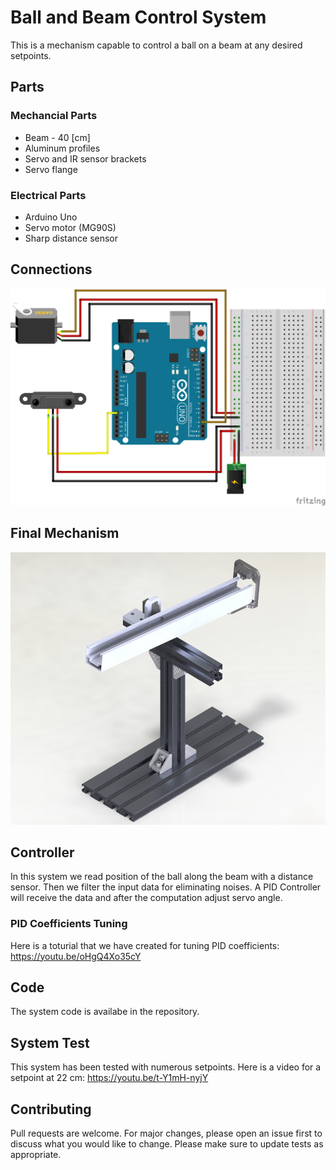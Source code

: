 
# Ball and Beam Control System

This is a mechanism capable to control a ball on a beam at any desired setpoints. 
##  Parts

### Mechancial Parts

* Beam - 40 [cm]
* Aluminum profiles
* Servo and IR sensor brackets
* Servo flange

### Electrical Parts

* Arduino Uno
* Servo motor (MG90S)
* Sharp distance sensor


## Connections
![Circuit](https://github.com/amin-tabrizian/Ball-and-Beam-Controll-system/blob/master/Circuit.png)

## Final Mechanism
<img src="https://github.com/amin-tabrizian/Ball-and-Beam-Controll-system/blob/master/Mechanism.JPG" width="520" height="436" />

## Controller

In this system we read position of the ball along the beam with a distance sensor. Then we filter the input data for eliminating noises. A PID Controller will receive the data and after the computation adjust servo angle.

### PID Coefficients Tuning

Here is a toturial that we have created for tuning PID coefficients:
https://youtu.be/oHgQ4Xo35cY

## Code

The system code is availabe in the repository.
## System Test

This system has been tested with numerous setpoints. Here is a video for a setpoint at 22 cm:
https://youtu.be/t-Y1mH-nyjY

## Contributing

Pull requests are welcome. For major changes, please open an issue first to discuss what you would like to change.
Please make sure to update tests as appropriate.



